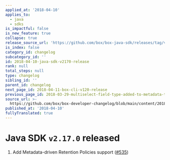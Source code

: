 ```yaml
---
applied_at: '2018-04-10'
applies_to:
  - java
  - sdks
is_impactful: false
is_new_feature: true
collapse: true
release_source_url: 'https://github.com/box/box-java-sdk/releases/tag/v2.17.0'
is_index: false
category_id: changelog
subcategory_id: ''
id: 2018-04-10-java-sdk-v2170-release
rank: null
total_steps: null
type: changelog
sibling_id: ''
parent_id: changelog
next_page_id: 2018-04-11-box-cli-v120-release
previous_page_id: 2018-03-29-multiselect-field-type-added-to-metadata-templates
source_url: >-
  https://github.com/box/box-developer-changelog/blob/main/content/2018/04-10-java-sdk-v2170-release.md
published_at: '2018-04-10'
fullyTranslated: true
---
```

# Java SDK `v2.17.0` released

1. Add Metadata-driven Retention Policies support ([#535](https://github.com/box/box-java-sdk/pull/535))
